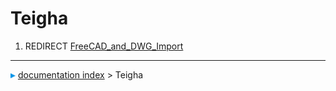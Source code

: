 # Teigha
1.  REDIRECT [FreeCAD_and_DWG_Import](FreeCAD_and_DWG_Import.md)



---
![](images/Right_arrow.png) [documentation index](../README.md) > Teigha
